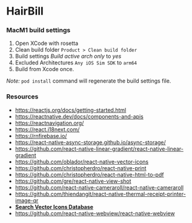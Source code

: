# HairBill

### MacM1 build settings

1. Open XCode with rosetta
2. Clean build folder `Product > Clean build folder`
3. Build settings *Build active arch only* to *yes*
4. Excluded Architectures `Any iOS Sim SDK` to `arm64`
5. Build from Xcode once.

*Note:* `pod install` command will regenerate the build settings file.

### Resources

* https://reactjs.org/docs/getting-started.html
* https://reactnative.dev/docs/components-and-apis
* https://reactnavigation.org/
* https://react.i18next.com/
* https://rnfirebase.io/
* https://react-native-async-storage.github.io/async-storage/
* https://github.com/react-native-linear-gradient/react-native-linear-gradient
* https://github.com/oblador/react-native-vector-icons
* https://github.com/christopherdro/react-native-print
* https://github.com/christopherdro/react-native-html-to-pdf
* https://github.com/gre/react-native-view-shot
* https://github.com/react-native-cameraroll/react-native-cameraroll
* https://github.com/thiendangit/react-native-thermal-receipt-printer-image-qr
* [**Search Vector Icons Database**](https://oblador.github.io/react-native-vector-icons/)
* https://github.com/react-native-webview/react-native-webview

